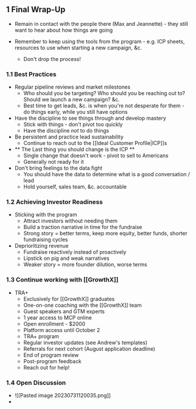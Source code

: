 ## 1 Final Wrap-Up
- Remain in contact with the people there (Max and Jeannette) - they still want to hear about how things are going

- Remember to keep using the tools from the program - e.g. ICP sheets, resources to use when starting a new campaign, &c.
	- Don't drop the process!

### 1.1 Best Practices
- Regular pipeline reviews and market milestones
	- Who should you be targeting? Who should you be reaching out to? Should we launch a new campaign? &c.
	- Best time to get leads, &c. is when you're not desperate for them - do things early, while you still have options
- Have the discipline to see things through and develop mastery
	- Stick with things - don't pivot too quickly
	- Have the discipline *not* to do things
- Be persistent and practice lead sustainability
	- Continue to reach out to the [[Ideal Customer Profile|ICP]]s
- ** The Last thing you should change is the ICP **
	- Single change that doesn't work - pivot to sell to Americans
	- Generally not ready for it
- Don't bring feelings to the data fight
	- You should have the data to determine what is a good conversation / lead
	- Hold yourself, sales team, &c. accountable

### 1.2 Achieving Investor Readiness
- Sticking with the program
	- Attract investors without needing them
	- Build a traction narrative in time for the fundraise
	- Strong story = better terms, keep more equity, better funds, shorter fundraising cycles
- Deprioritizing revenue
	- Fundraise reactively instead of proactively
	- Lipstick on pig and weak narratives
	- Weaker story = more founder dilution, worse terms

### 1.3 Continue working with [[GrowthX]]
- TRA+
	- Exclusively for [[GrowthX]] graduates
	- One-on-one coaching with the [[GrowthX]] team
	- Guest speakers and GTM experts
	- 1 year access to MCP online
	- Open enrollment - $2000
	- Platform access until October 2
	- TRA+ program
	- Regular investor updates (see Andrew's templates)
	- Referrals for next cohort (August application deadline)
	- End of program review
	- Post-program feedback
	- Reach out for help!

### 1.4 Open Discussion
- ![[Pasted image 20230731120035.png]]
- 